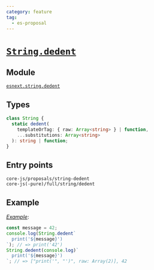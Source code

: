 ```yaml
---
category: feature
tag:
  - es-proposal
---
```


# [`String.dedent`](https://github.com/tc39/proposal-string-dedent)

## Module

[`esnext.string.dedent`](https://github.com/zloirock/core-js/blob/master/packages/core-js/modules/esnext.string.dedent.js)

## Types

```ts
class String {
  static dedent(
    templateOrTag: { raw: Array<string> } | function,
    ...substitutions: Array<string>
  ): string | function;
}
```

## Entry points

```
core-js/proposals/string-dedent
core-js(-pure)/full/string/dedent
```

## Example

[_Example_](https://tinyurl.com/2lbnofgo):

```js
const message = 42;
console.log(String.dedent`
  print('${message}')
`); // => print('42')
String.dedent(console.log)`
  print('${message}')
`; // => ["print('", "')", raw: Array(2)], 42
```
